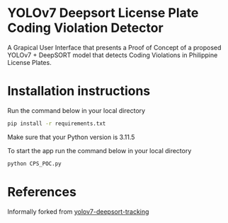 # YOLOv7 Deepsort License Plate Coding Violation Detector
A Grapical User Interface that presents a Proof of Concept of a proposed YOLOv7 + DeepSORT model that detects Coding Violations in Philippine License Plates.
# Installation instructions
Run the command below in your local directory
```bash
pip install -r requirements.txt
```
Make sure that your Python version is 3.11.5

To start the app run the command below in your local directory
```bash
python CPS_POC.py
```
# References
Informally forked from [yolov7-deepsort-tracking](https://github.com/deshwalmahesh/yolov7-deepsort-tracking)

